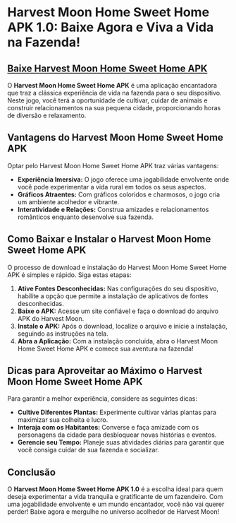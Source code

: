 # Harvest Moon Home Sweet Home APK 1.0: Baixe Agora e Viva a Vida na Fazenda!

## [Baixe Harvest Moon Home Sweet Home APK](https://modmeme.com/pt/harvest-moon-home-sweet-home/)

O **Harvest Moon Home Sweet Home APK** é uma aplicação encantadora que traz a clássica experiência de vida na fazenda para o seu dispositivo. Neste jogo, você terá a oportunidade de cultivar, cuidar de animais e construir relacionamentos na sua pequena cidade, proporcionando horas de diversão e relaxamento.

## Vantagens do Harvest Moon Home Sweet Home APK

Optar pelo Harvest Moon Home Sweet Home APK traz várias vantagens:

- **Experiência Imersiva:** O jogo oferece uma jogabilidade envolvente onde você pode experimentar a vida rural em todos os seus aspectos.
- **Gráficos Atraentes:** Com gráficos coloridos e charmosos, o jogo cria um ambiente acolhedor e vibrante.
- **Interatividade e Relações:** Construa amizades e relacionamentos românticos enquanto desenvolve sua fazenda.

## Como Baixar e Instalar o Harvest Moon Home Sweet Home APK

O processo de download e instalação do Harvest Moon Home Sweet Home APK é simples e rápido. Siga estas etapas:

1. **Ative Fontes Desconhecidas:** Nas configurações do seu dispositivo, habilite a opção que permite a instalação de aplicativos de fontes desconhecidas.
2. **Baixe o APK:** Acesse um site confiável e faça o download do arquivo APK do Harvest Moon.
3. **Instale o APK:** Após o download, localize o arquivo e inicie a instalação, seguindo as instruções na tela.
4. **Abra a Aplicação:** Com a instalação concluída, abra o Harvest Moon Home Sweet Home APK e comece sua aventura na fazenda!

## Dicas para Aproveitar ao Máximo o Harvest Moon Home Sweet Home APK

Para garantir a melhor experiência, considere as seguintes dicas:

- **Cultive Diferentes Plantas:** Experimente cultivar várias plantas para maximizar sua colheita e lucro.
- **Interaja com os Habitantes:** Converse e faça amizade com os personagens da cidade para desbloquear novas histórias e eventos.
- **Gerencie seu Tempo:** Planeje suas atividades diárias para garantir que você consiga cuidar de sua fazenda e socializar.

## Conclusão

O **Harvest Moon Home Sweet Home APK 1.0** é a escolha ideal para quem deseja experimentar a vida tranquila e gratificante de um fazendeiro. Com uma jogabilidade envolvente e um mundo encantador, você não vai querer perder! Baixe agora e mergulhe no universo acolhedor de Harvest Moon!
